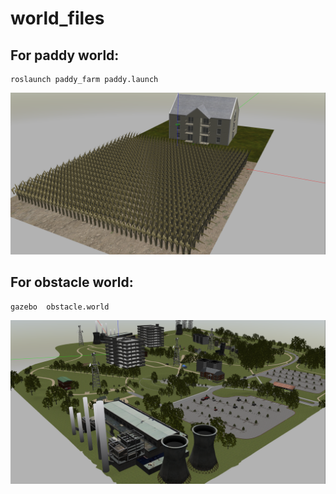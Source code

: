 # world_files

## For paddy world:
    roslaunch paddy_farm paddy.launch
![paddy world](https://github.com/snktshrma/world_files/blob/main/extras/paddy.png?raw=true)
## For obstacle world:
    gazebo  obstacle.world
![obstacle world](https://github.com/snktshrma/world_files/blob/main/extras/obstacle.png?raw=true)

